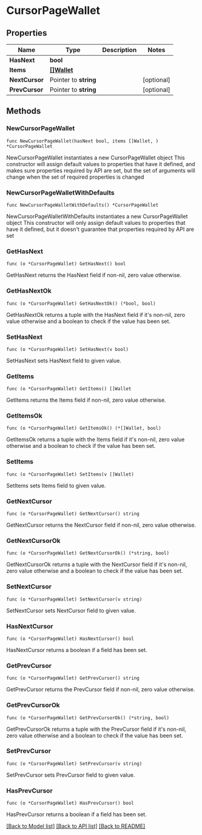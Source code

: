 # CursorPageWallet

## Properties

Name | Type | Description | Notes
------------ | ------------- | ------------- | -------------
**HasNext** | **bool** |  | 
**Items** | [**[]Wallet**](Wallet.md) |  | 
**NextCursor** | Pointer to **string** |  | [optional] 
**PrevCursor** | Pointer to **string** |  | [optional] 

## Methods

### NewCursorPageWallet

`func NewCursorPageWallet(hasNext bool, items []Wallet, ) *CursorPageWallet`

NewCursorPageWallet instantiates a new CursorPageWallet object
This constructor will assign default values to properties that have it defined,
and makes sure properties required by API are set, but the set of arguments
will change when the set of required properties is changed

### NewCursorPageWalletWithDefaults

`func NewCursorPageWalletWithDefaults() *CursorPageWallet`

NewCursorPageWalletWithDefaults instantiates a new CursorPageWallet object
This constructor will only assign default values to properties that have it defined,
but it doesn't guarantee that properties required by API are set

### GetHasNext

`func (o *CursorPageWallet) GetHasNext() bool`

GetHasNext returns the HasNext field if non-nil, zero value otherwise.

### GetHasNextOk

`func (o *CursorPageWallet) GetHasNextOk() (*bool, bool)`

GetHasNextOk returns a tuple with the HasNext field if it's non-nil, zero value otherwise
and a boolean to check if the value has been set.

### SetHasNext

`func (o *CursorPageWallet) SetHasNext(v bool)`

SetHasNext sets HasNext field to given value.


### GetItems

`func (o *CursorPageWallet) GetItems() []Wallet`

GetItems returns the Items field if non-nil, zero value otherwise.

### GetItemsOk

`func (o *CursorPageWallet) GetItemsOk() (*[]Wallet, bool)`

GetItemsOk returns a tuple with the Items field if it's non-nil, zero value otherwise
and a boolean to check if the value has been set.

### SetItems

`func (o *CursorPageWallet) SetItems(v []Wallet)`

SetItems sets Items field to given value.


### GetNextCursor

`func (o *CursorPageWallet) GetNextCursor() string`

GetNextCursor returns the NextCursor field if non-nil, zero value otherwise.

### GetNextCursorOk

`func (o *CursorPageWallet) GetNextCursorOk() (*string, bool)`

GetNextCursorOk returns a tuple with the NextCursor field if it's non-nil, zero value otherwise
and a boolean to check if the value has been set.

### SetNextCursor

`func (o *CursorPageWallet) SetNextCursor(v string)`

SetNextCursor sets NextCursor field to given value.

### HasNextCursor

`func (o *CursorPageWallet) HasNextCursor() bool`

HasNextCursor returns a boolean if a field has been set.

### GetPrevCursor

`func (o *CursorPageWallet) GetPrevCursor() string`

GetPrevCursor returns the PrevCursor field if non-nil, zero value otherwise.

### GetPrevCursorOk

`func (o *CursorPageWallet) GetPrevCursorOk() (*string, bool)`

GetPrevCursorOk returns a tuple with the PrevCursor field if it's non-nil, zero value otherwise
and a boolean to check if the value has been set.

### SetPrevCursor

`func (o *CursorPageWallet) SetPrevCursor(v string)`

SetPrevCursor sets PrevCursor field to given value.

### HasPrevCursor

`func (o *CursorPageWallet) HasPrevCursor() bool`

HasPrevCursor returns a boolean if a field has been set.


[[Back to Model list]](../README.md#documentation-for-models) [[Back to API list]](../README.md#documentation-for-api-endpoints) [[Back to README]](../README.md)



